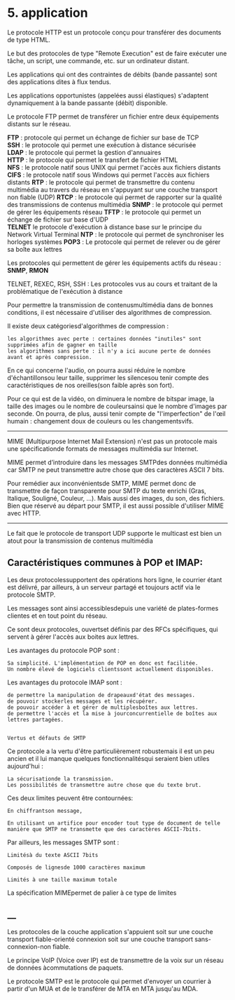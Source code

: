# 5. application

Le protocole HTTP est un protocole conçu pour transférer des documents de type HTML.

Le but des protocoles de type "Remote Execution" est de faire exécuter une tâche, un script, une commande, etc. sur un ordinateur distant.

Les applications qui ont des contraintes de débits (bande passante) sont des applications dites à flux tendus.

Les applications opportunistes (appelées aussi élastiques) s'adaptent dynamiquement à la bande passante (débit) disponible.

Le protocole FTP permet de transférer un fichier entre deux équipements distants sur le réseau.

**FTP** : protocole qui permet un échange de fichier sur base de TCP   
**SSH** : le protocole qui permet une exécution à distance sécurisée  
**LDAP** : le protocole qui permet la gestion d'annuaires  
**HTTP** : le protocole qui permet le transfert de fichier HTML  
**NFS** : le protocole natif sous UNIX qui permet l'accès aux fichiers distants  
**CIFS** : le protocole natif sous Windows qui permet l'accès aux fichiers distants
**RTP** : le protocole qui permet de transmettre du contenu multimédia au travers du réseau en s'appuyant sur une couche transport non fiable (UDP)
**RTCP** : le protocole qui permet de rapporter sur la qualité des transmissions de contenus multimédia
**SNMP** : le protocole qui permet de gérer les équipements réseau
**TFTP** : le protocole qui permet un échange de fichier sur base d'UDP  
**TELNET** le protocole d'exécution à distance base sur le principe du Network Virtual Terminal
**NTP** : le protocole qui permet de synchroniser les horloges systèmes
**POP3** : Le protocole qui permet de relever ou de gérer sa boîte aux lettres


Les protocoles qui permettent de gérer les équipements actifs du réseau : **SNMP**, **RMON**

TELNET, REXEC, RSH, SSH  : Les protocoles vus au cours et traitant de la problématique de l'exécution à distance

Pour permettre la transmission de contenusmultimédia dans de bonnes conditions, il est nécessaire d'utiliser des algorithmes de compression.

Il existe deux catégoriesd'algorithmes de compression :

    les algorithmes avec perte : certaines données "inutiles" sont supprimées afin de gagner en taille
    les algorithmes sans perte : il n'y a ici aucune perte de données avant et après compression.

En ce qui concerne l'audio, on pourra aussi réduire le nombre d'échantillonsou leur taille, supprimer les silencesou tenir compte des caractéristiques de nos oreilles(son faible après son fort).

Pour ce qui est de la vidéo, on diminuera le nombre de bitspar image, la taille des images ou le nombre de couleursainsi que le nombre d'images par seconde. On pourra, de plus, aussi tenir compte de "l'imperfection" de l'œil humain : changement doux de couleurs ou les changementsvifs.

---

MIME (Multipurpose Internet Mail Extension) n'est pas un protocole mais une spécificationde formats de messages multimédia sur Internet.

MIME permet d’introduire dans les messages SMTPdes données multimédia car SMTP ne peut transmettre autre chose que des caractères ASCII 7 bits.

Pour remédier aux inconvénientsde SMTP, MIME permet donc de transmettre de façon transparente pour SMTP du texte enrichi (Gras, Italique, Souligné, Couleur, ...). Mais aussi des images, du son, des fichiers.
Bien que réservé au départ pour SMTP, il est aussi possible d'utiliser MIME avec HTTP.

---

Le fait que le protocole de transport UDP supporte le multicast est bien un atout pour la transmission de contenus multimédia

## Caractéristiques communes à POP et IMAP:

Les deux protocolessupportent des opérations hors ligne, le courrier étant est délivré, par ailleurs, à un serveur partagé et toujours actif via le protocole SMTP.

Les messages sont ainsi accessiblesdepuis une variété de plates-formes clientes et en tout point du réseau.

Ce sont deux protocoles, ouvertset définis par des RFCs spécifiques, qui servent à gérer l'accès aux boites aux lettres.

Les avantages du protocole POP sont :

    Sa simplicité. L'implémentation de POP en donc est facilitée.
    Un nombre élevé de logiciels clientssont actuellement disponibles.

Les avantages du protocole IMAP sont :

    de permettre la manipulation de drapeauxd'état des messages.
    de pouvoir stockerles messages et les récupérer.
    de pouvoir accéder à et gérer de multiplesboîtes aux lettres.
    de permettre l'accès et la mise à jourconcurrentielle de boîtes aux lettres partagées.


    Vertus et défauts de SMTP

Ce protocole a la vertu d'être particulièrement robustemais il est un peu ancien et il lui manque quelques fonctionnalitésqui seraient bien utiles aujourd'hui :

    La sécurisationde la transmission.
    Les possibilités de transmettre autre chose que du texte brut.

Ces deux limites peuvent être contournées:

    En chiffrantson message,

    En utilisant un artifice pour encoder tout type de document de telle manière que SMTP ne transmette que des caractères ASCII‑7bits.

Par ailleurs, les messages SMTP sont :

    Limitésà du texte ASCII 7bits

    Composés de lignesde 1000 caractères maximum

    Limités à une taille maximum totale

La spécification MIMEpermet de palier à ce type de limites




## __

Les protocoles de la couche application s'appuient soit sur une couche transport fiable-orienté connexion soit sur une couche transport sans-connexion-non fiable.

Le principe VoIP (Voice over IP) est de transmettre de la voix sur un réseau de données àcommutations de paquets.

Le protocole SMTP est le protocole qui permet d'envoyer un courrier à partir d'un MUA et de le transférer de MTA en MTA jusqu'au MDA.
